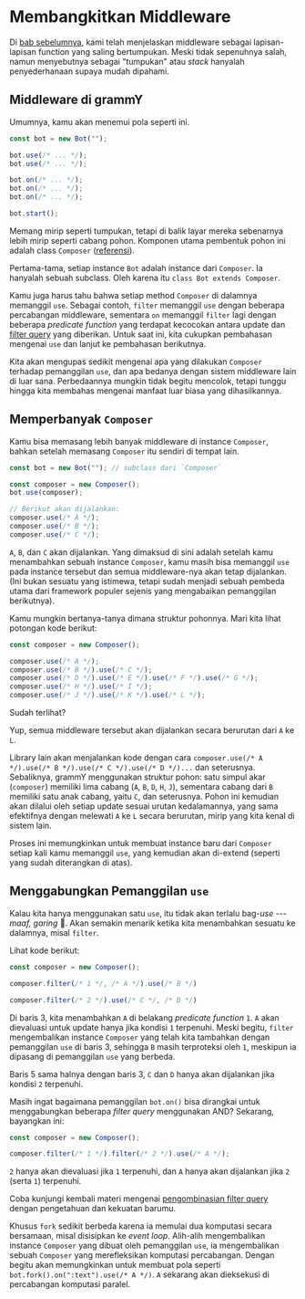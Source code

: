 # Membangkitkan Middleware

Di [bab sebelumnya](../guide/middleware), kami telah menjelaskan middleware sebagai lapisan-lapisan function yang saling bertumpukan.
Meski tidak sepenuhnya salah, namun menyebutnya sebagai "tumpukan" atau _stack_ hanyalah penyederhanaan supaya mudah dipahami.

## Middleware di grammY

Umumnya, kamu akan menemui pola seperti ini.

```ts
const bot = new Bot("");

bot.use(/* ... */);
bot.use(/* ... */);

bot.on(/* ... */);
bot.on(/* ... */);
bot.on(/* ... */);

bot.start();
```

Memang mirip seperti tumpukan, tetapi di balik layar mereka sebenarnya lebih mirip seperti cabang pohon.
Komponen utama pembentuk pohon ini adalah class `Composer` ([referensi](https://deno.land/x/grammy/mod.ts?s=Composer)).

Pertama-tama, setiap instance `Bot` adalah instance dari `Composer`.
Ia hanyalah sebuah subclass. Oleh karena itu `class Bot extends Composer`.

Kamu juga harus tahu bahwa setiap method `Composer` di dalamnya memanggil `use`.
Sebagai contoh, `filter` memanggil `use` dengan beberapa percabangan middleware, sementara `on` memanggil `filter` lagi dengan beberapa _predicate function_ yang terdapat kecocokan antara update dan [filter query](../guide/filter-queries) yang diberikan.
Untuk saat ini, kita cukupkan pembahasan mengenai `use` dan lanjut ke pembahasan berikutnya.

Kita akan mengupas sedikit mengenai apa yang dilakukan `Composer` terhadap pemanggilan `use`, dan apa bedanya dengan sistem middleware lain di luar sana.
Perbedaannya mungkin tidak begitu mencolok, tetapi tunggu hingga kita membahas mengenai manfaat luar biasa yang dihasilkannya.

## Memperbanyak `Composer`

Kamu bisa memasang lebih banyak middleware di instance `Composer`, bahkan setelah memasang `Composer` itu sendiri di tempat lain.

```ts
const bot = new Bot(""); // subclass dari `Composer`

const composer = new Composer();
bot.use(composer);

// Berikut akan dijalankan:
composer.use(/* A */);
composer.use(/* B */);
composer.use(/* C */);
```

`A`, `B`, dan `C` akan dijalankan.
Yang dimaksud di sini adalah setelah kamu menambahkan sebuah instance `Composer`, kamu masih bisa memanggil `use` pada instance tersebut dan semua middleware-nya akan tetap dijalankan.
(Ini bukan sesuatu yang istimewa, tetapi sudah menjadi sebuah pembeda utama dari framework populer sejenis yang mengabaikan pemanggilan berikutnya).

Kamu mungkin bertanya-tanya dimana struktur pohonnya.
Mari kita lihat potongan kode berikut:

```ts
const composer = new Composer();

composer.use(/* A */);
composer.use(/* B */).use(/* C */);
composer.use(/* D */).use(/* E */).use(/* F */).use(/* G */);
composer.use(/* H */).use(/* I */);
composer.use(/* J */).use(/* K */).use(/* L */);
```

Sudah terlihat?

Yup, semua middleware tersebut akan dijalankan secara berurutan dari `A` ke `L`.

Library lain akan menjalankan kode dengan cara `composer.use(/* A */).use(/* B */).use(/* C */).use(/* D */)...` dan seterusnya.
Sebaliknya, grammY menggunakan struktur pohon: satu simpul akar (`composer`) memiliki lima cabang (`A`, `B`, `D`, `H`, `J`), sementara cabang dari `B` memiliki satu anak cabang, yaitu `C`, dan seterusnya.
Pohon ini kemudian akan dilalui oleh setiap update sesuai urutan kedalamannya, yang sama efektifnya dengan melewati `A` ke `L` secara berurutan, mirip yang kita kenal di sistem lain.

Proses ini memungkinkan untuk membuat instance baru dari `Composer` setiap kali kamu memanggil `use`, yang kemudian akan di-extend (seperti yang sudah diterangkan di atas).

## Menggabungkan Pemanggilan `use`

Kalau kita hanya menggunakan satu `use`, itu tidak akan terlalu bag-_use_ --- _maaf, garing_ :grimacing:.
Akan semakin menarik ketika kita menambahkan sesuatu ke dalamnya, misal `filter`.

Lihat kode berikut:

```ts
const composer = new Composer();

composer.filter(/* 1 */, /* A */).use(/* B */)

composer.filter(/* 2 */).use(/* C */, /* D */)
```

Di baris 3, kita menambahkan `A` di belakang _predicate function_ `1`.
`A` akan dievaluasi untuk update hanya jika kondisi `1` terpenuhi.
Meski begitu, `filter` mengembalikan instance `Composer` yang telah kita tambahkan dengan pemanggilan `use` di baris 3, sehingga `B` masih terproteksi oleh `1`, meskipun ia dipasang di pemanggilan `use` yang berbeda.

Baris 5 sama halnya dengan baris 3, `C` dan `D` hanya akan dijalankan jika kondisi `2` terpenuhi.

Masih ingat bagaimana pemanggilan `bot.on()` bisa dirangkai untuk menggabungkan beberapa _filter query_ menggunakan AND?
Sekarang, bayangkan ini:

```ts
const composer = new Composer();

composer.filter(/* 1 */).filter(/* 2 */).use(/* A */);
```

`2` hanya akan dievaluasi jika `1` terpenuhi, dan `A` hanya akan dijalankan jika `2` (serta `1`) terpenuhi.

Coba kunjungi kembali materi mengenai [pengombinasian filter query](../guide/filter-queries#mengombinasikan-beberapa-query) dengan pengetahuan dan kekuatan barumu.

Khusus `fork` sedikit berbeda karena ia memulai dua komputasi secara bersamaan, misal disisipkan ke _event loop_.
Alih-alih mengembalikan instance `Composer` yang dibuat oleh pemanggilan `use`, ia mengembalikan sebuah `Composer` yang merefleksikan komputasi percabangan.
Dengan begitu akan memungkinkan untuk membuat pola seperti `bot.fork().on(":text").use(/* A */)`.
`A` sekarang akan dieksekusi di percabangan komputasi paralel.
